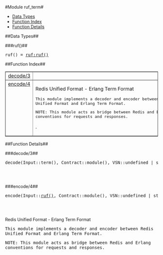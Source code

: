 

#Module ruf_term#
* [Data Types](#types)
* [Function Index](#index)
* [Function Details](#functions)



<a name="types"></a>

##Data Types##




###<a name="type-ruf">ruf()</a>##



<pre>ruf() = <a href="ruf.md#type-ruf">ruf:ruf()</a></pre>
<a name="index"></a>

##Function Index##


<table width="100%" border="1" cellspacing="0" cellpadding="2" summary="function index"><tr><td valign="top"><a href="#decode-3">decode/3</a></td><td></td></tr><tr><td valign="top"><a href="#encode-4">encode/4</a></td><td><p>Redis Unified Format - Erlang Term Format</p>


<pre><tt>This module implements a decoder and encoder between Redis
Unified Format and Erlang Term Format.</tt></pre>



<pre><tt>NOTE: This module acts as bridge between Redis and Erlang
conventions for requests and responses.</tt></pre>
.</td></tr></table>


<a name="functions"></a>

##Function Details##

<a name="decode-3"></a>

###decode/3##


<pre>decode(Input::term(), Contract::module(), VSN::undefined | string()) -> <a href="#type-ruf">ruf()</a> | no_return()</pre>
<br></br>


<a name="encode-4"></a>

###encode/4##


<pre>encode(Input::<a href="#type-ruf">ruf()</a>, Contract::module(), VSN::undefined | string(), Safe::boolean()) -> term() | no_return()</pre>
<br></br>


<p>Redis Unified Format - Erlang Term Format</p>


<pre><tt>This module implements a decoder and encoder between Redis
Unified Format and Erlang Term Format.</tt></pre>



<pre><tt>NOTE: This module acts as bridge between Redis and Erlang
conventions for requests and responses.</tt></pre>

